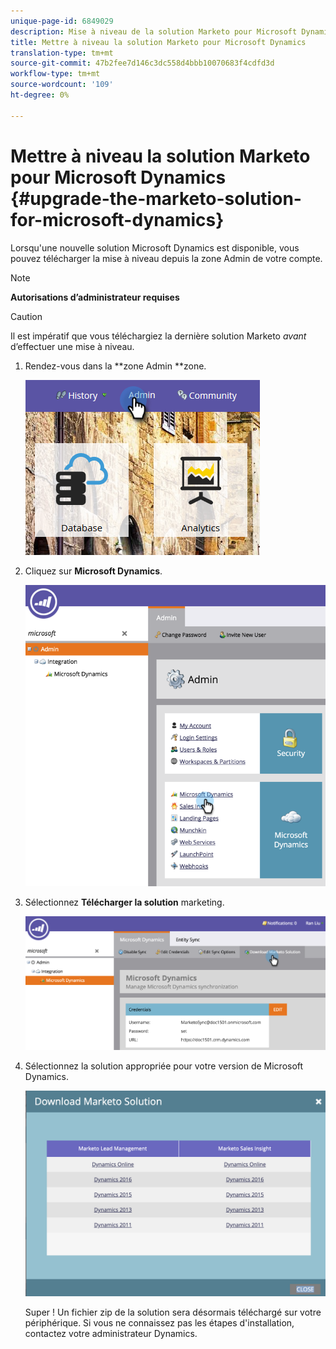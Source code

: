 ```yaml
---
unique-page-id: 6849029
description: Mise à niveau de la solution Marketo pour Microsoft Dynamics - Marketo Docs - Documentation sur les produits
title: Mettre à niveau la solution Marketo pour Microsoft Dynamics
translation-type: tm+mt
source-git-commit: 47b2fee7d146c3dc558d4bbb10070683f4cdfd3d
workflow-type: tm+mt
source-wordcount: '109'
ht-degree: 0%

---
```



# Mettre à niveau la solution Marketo pour Microsoft Dynamics {#upgrade-the-marketo-solution-for-microsoft-dynamics}

Lorsqu&#39;une nouvelle solution Microsoft Dynamics est disponible, vous pouvez télécharger la mise à niveau depuis la zone Admin de votre compte.

>[!NOTE]
>
>**Autorisations d’administrateur requises**

>[!CAUTION]
>
>Il est impératif que vous téléchargiez la dernière solution Marketo *avant* d’effectuer une mise à niveau.

1. Rendez-vous dans la **zone Admin **zone.

   ![](assets/admin.png)

1. Cliquez sur **Microsoft Dynamics**.

   ![](assets/image2015-3-16-10-3a51-3a25.png)

1. Sélectionnez **Télécharger la solution** marketing.

   ![](assets/image2015-3-16-10-3a52-3a1.png)

1. Sélectionnez la solution appropriée pour votre version de Microsoft Dynamics.

   ![](assets/msd-online.png)

   Super ! Un fichier zip de la solution sera désormais téléchargé sur votre périphérique. Si vous ne connaissez pas les étapes d&#39;installation, contactez votre administrateur Dynamics.

